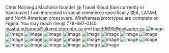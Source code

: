 Chris Ndirangu Macharia founder @ Travel Kloud (Iam currently in Vancouver)
I am interested in social commerce specifically SEA, LATAM, and North American crossovers.
Wireframes/prototypes are complete on Figma.
You may reach me @ 778-697-0145 masha.ndirangu@alumni.utoronto.ca and mach1690@mylaurier.ca
![image](https://user-images.githubusercontent.com/108437230/208538589-01547110-6b22-47ad-a961-d0068aa0203a.png)
![image](https://user-images.githubusercontent.com/108437230/208538607-9c9e02a6-1eff-4cde-873a-0e3f96b042c0.png)
![image](https://user-images.githubusercontent.com/108437230/208538626-7d8b2cad-a175-4be4-a162-d8798e4b3955.png)
![image](https://user-images.githubusercontent.com/108437230/208540267-048e4ba3-059c-4b92-bba6-6bedf088e388.png)
![image](https://user-images.githubusercontent.com/108437230/208540284-3e686110-f701-4f69-9e45-2d5fc00cb8ff.png)
![image](https://user-images.githubusercontent.com/108437230/208540308-676160a2-2ff0-460e-a2c2-a80769cf5539.png)
![image](https://user-images.githubusercontent.com/108437230/208540329-404097e3-ec81-4260-9ae7-fdf35d59a96c.png)
![image](https://user-images.githubusercontent.com/108437230/208540349-289b0399-4fe8-4ede-9a94-7ae9cbb8622f.png)
![image](https://user-images.githubusercontent.com/108437230/208540362-cac00ab8-4221-4837-8cc6-386cb2a85974.png)
![image](https://user-images.githubusercontent.com/108437230/208540382-067e4437-0028-4fb9-b3e9-4eda286a7fd1.png)
![image](https://user-images.githubusercontent.com/108437230/208540437-ff1c8346-e98a-40d5-8d19-04d0a52963ff.png)
![image](https://user-images.githubusercontent.com/108437230/208540455-e9140ce3-d745-489c-81b6-b1263dc446ff.png)
![image](https://user-images.githubusercontent.com/108437230/208540477-1043c6d7-1d85-4ef1-9110-9047ad517761.png)
![image](https://user-images.githubusercontent.com/108437230/208540491-2a69fa83-7323-41f9-b7e1-cfb95f470743.png)
![image](https://user-images.githubusercontent.com/108437230/208540515-30c91b11-22be-4f3a-82eb-9ef25c34107f.png)
![image](https://user-images.githubusercontent.com/108437230/208540545-bef43c92-90b1-4124-94af-6beeba77bf96.png)
![image](https://user-images.githubusercontent.com/108437230/208540669-50bb51ca-44ae-44cf-802f-4360a7874512.png)
![image](https://user-images.githubusercontent.com/108437230/208540698-62a482cd-89a4-478b-ba35-1096a11bf73c.png)
![image](https://user-images.githubusercontent.com/108437230/208540721-7f0396fa-fc54-4d8c-9de6-a2d671d0d587.png)
![image](https://user-images.githubusercontent.com/108437230/208540739-c408f999-a9b4-4b2d-ae65-ea4376978c93.png)
![image](https://user-images.githubusercontent.com/108437230/208540772-fea61b53-6da0-4be7-9f37-b26960403f93.png)
![image](https://user-images.githubusercontent.com/108437230/208540799-a475c51f-1f85-4642-afdb-041efb5de1d7.png)
![image](https://user-images.githubusercontent.com/108437230/208540819-03acb5d3-8645-4033-9a22-03e0bf682965.png)
